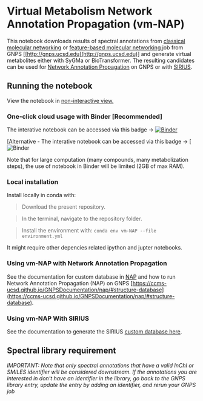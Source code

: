 # Virtual Metabolism Network Annotation Propagation (vm-NAP)

This notebook downloads results of spectral annotations from [classical molecular networking](https://ccms-ucsd.github.io/GNPSDocumentation/networking/) or [feature-based molecular networking ](https://ccms-ucsd.github.io/GNPSDocumentation/featurebasedmolecularnetworking/)job from GNPS [[http://gnps.ucsd.edu](http://gnps.ucsd.edu)] and generate virtual metabolites either with SyGMa or BioTransformer. The resulting candidates can be used for [Network Annotation Propagation](https://ccms-ucsd.github.io/GNPSDocumentation/nap/) on GNPS or with [SIRIUS](https://boecker-lab.github.io/docs.sirius.github.io/install/).


## Running the notebook

View the notebook in [non-interactive view.](https://nbviewer.jupyter.org/github/lfnothias/vm-NAP/blob/main/2105_vm-NAP-GNPS.ipynb)

### One-click cloud usage with Binder [Recommended]

The interative notebook can be accessed via this badge -> [![Binder](https://mybinder.org/badge_logo.svg)](https://mybinder.org/v2/gh/lfnothias/vm-NAP/main?urlpath=lab/tree/2202_vm-NAP-GNPS.ipynb)

[Alternative - The interative notebook can be accessed via this badge -> [![Binder](https://notebooks.gesis.org/binder/v2/gh/lfnothias/vm-NAP/main?urlpath=lab/tree/home/jovyan/IODA_notebooks_welcome)

Note that for large computation (many compounds, many metabolization steps), the use of notebook in Binder will be limited (2GB of max RAM).

### Local installation

Install locally in conda with:

>Download the present repository.

>In the terminal, navigate to the repository folder.

> Install the environment with:
`conda env vm-NAP --file environment.yml`

It might require other depencies related ipython and jupter notebooks.

### Using vm-NAP with Network Annotation Propagation

See the documentation for custom database in [NAP](https://ccms-ucsd.github.io/GNPSDocumentation/nap/#structure-database) and how to run Network Annotation Propagation (NAP) on GNPS [https://ccms-ucsd.github.io/GNPSDocumentation/nap/#structure-database](https://ccms-ucsd.github.io/GNPSDocumentation/nap/#structure-database).

### Using vm-NAP With SIRIUS

See the documentation to generate the SIRIUS [custom database here](https://boecker-lab.github.io/docs.sirius.github.io/cli-standalone/#custom-database-tool).


## Spectral library requirement

*IMPORTANT: Note that only spectral annotations that have a valid InChI or SMILES identifier will be considered downstream. If the annotations you are interested in don't have an identifier in the library, go back to the GNPS library entry, update the entry by adding an identifier, and rerun your GNPS job*
